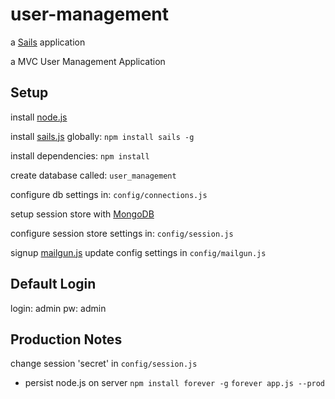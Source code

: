 # user-management

a [Sails](http://sailsjs.org) application

a MVC User Management Application

## Setup

install [node.js](https://nodejs.org/)

install [sails.js](https://www.npmjs.com/package/sails) globally: `npm install sails -g`

install dependencies: `npm install`

create database called: `user_management`

configure db settings in: `config/connections.js`

setup session store with [MongoDB](https://www.mongodb.com/)

configure session store settings in: `config/session.js`

signup [mailgun.js](https://www.mailgun.com/)
update config settings in `config/mailgun.js`

## Default Login

login: admin
pw: admin


## Production Notes

change session 'secret' in `config/session.js`

- persist node.js on server
`npm install forever -g`
`forever app.js --prod`
